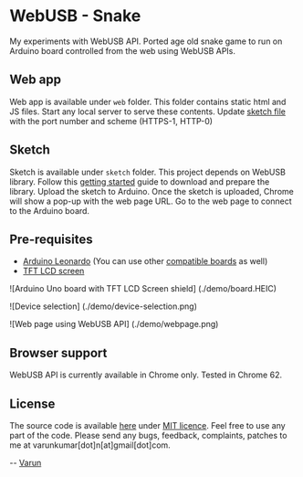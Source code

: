 WebUSB - Snake
==============
My experiments with WebUSB API. Ported age old snake game to run on Arduino board controlled from the web using WebUSB APIs.

Web app
-------
Web app is available under `web` folder. This folder contains static html and JS files. Start any local server to serve these contents. Update [sketch file](./sketch/sketch.ino) with the port number and scheme (HTTPS-1, HTTP-0)

Sketch
------
Sketch is available under `sketch` folder. This project depends on WebUSB library. Follow this [getting started](https://github.com/webusb/arduino/blob/gh-pages/README.md#getting-started) guide to download and prepare the library. Upload the sketch to Arduino. Once the sketch is uploaded, Chrome will show a pop-up with the web page URL. Go to the web page to connect to the Arduino board.

Pre-requisites
--------------
- [Arduino Leonardo](https://store.arduino.cc/arduino-leonardo-with-headers) (You can use other [compatible boards](https://github.com/webusb/arduino) as well)
- [TFT LCD screen](https://roboindia.com/tutorials/direct.php?route=2.4-touch-lcd-arduino)

![Arduino Uno board with TFT LCD Screen shield] (./demo/board.HEIC)

![Device selection] (./demo/device-selection.png)

![Web page using WebUSB API] (./demo/webpage.png)

Browser support
---------------
WebUSB API is currently available in Chrome only. Tested in Chrome 62.

License
-------
The source code is available [here](https://github.com/varunkumar/webusb-snake) under [MIT licence](http://varunkumar.mit-license.org/). Feel free to use any part of the code. Please send any bugs, feedback, complaints, patches to me at varunkumar[dot]n[at]gmail[dot]com.

-- [Varun](http://www.varunkumar.me)